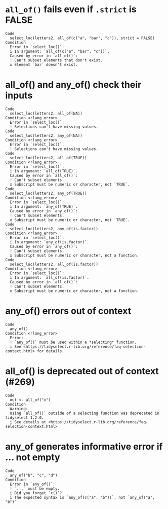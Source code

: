 # `all_of()` fails even if `.strict` is FALSE

    Code
      select_loc(letters2, all_of(c("a", "bar", "c")), strict = FALSE)
    Condition
      Error in `select_loc()`:
      i In argument: `all_of(c("a", "bar", "c"))`.
      Caused by error in `all_of()`:
      ! Can't subset elements that don't exist.
      x Element `bar` doesn't exist.

# all_of() and any_of() check their inputs

    Code
      select_loc(letters2, all_of(NA))
    Condition <rlang_error>
      Error in `select_loc()`:
      ! Selections can't have missing values.
    Code
      select_loc(letters2, any_of(NA))
    Condition <rlang_error>
      Error in `select_loc()`:
      ! Selections can't have missing values.
    Code
      select_loc(letters2, all_of(TRUE))
    Condition <rlang_error>
      Error in `select_loc()`:
      i In argument: `all_of(TRUE)`.
      Caused by error in `all_of()`:
      ! Can't subset elements.
      x Subscript must be numeric or character, not `TRUE`.
    Code
      select_loc(letters2, any_of(TRUE))
    Condition <rlang_error>
      Error in `select_loc()`:
      i In argument: `any_of(TRUE)`.
      Caused by error in `any_of()`:
      ! Can't subset elements.
      x Subscript must be numeric or character, not `TRUE`.
    Code
      select_loc(letters2, any_of(is.factor))
    Condition <rlang_error>
      Error in `select_loc()`:
      i In argument: `any_of(is.factor)`.
      Caused by error in `any_of()`:
      ! Can't subset elements.
      x Subscript must be numeric or character, not a function.
    Code
      select_loc(letters2, all_of(is.factor))
    Condition <rlang_error>
      Error in `select_loc()`:
      i In argument: `all_of(is.factor)`.
      Caused by error in `all_of()`:
      ! Can't subset elements.
      x Subscript must be numeric or character, not a function.

# any_of() errors out of context

    Code
      any_of()
    Condition <rlang_error>
      Error:
      ! `any_of()` must be used within a *selecting* function.
      i See <https://tidyselect.r-lib.org/reference/faq-selection-context.html> for details.

# all_of() is deprecated out of context (#269)

    Code
      out <- all_of("x")
    Condition
      Warning:
      Using `all_of()` outside of a selecting function was deprecated in tidyselect 1.2.0.
      i See details at <https://tidyselect.r-lib.org/reference/faq-selection-context.html>

# any_of generates informative error if ... not empty

    Code
      any_of("b", "c", "d")
    Condition
      Error in `any_of()`:
      ! `...` must be empty.
      i Did you forget `c()`?
      i The expected syntax is `any_of(c("a", "b"))`, not `any_of("a", "b")`

